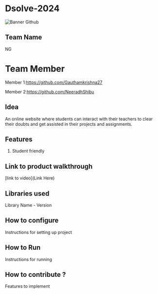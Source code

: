 # Dsolve-2024

![Banner Github](https://github.com/csacet/Dsolve-2024/assets/90597530/365f4d52-fd34-4df5-948d-8e95745a653a)


## Team Name
NG

# Team Member
Member 1:https://github.com/Gauthamkrishna27

Member 2:https://github.com/NeeradhShibu

## Idea
An online website where students can interact with their teachers to clear their doubts and get assisted in their projects and assignments. 

## Features 
1. Student friendly

## Link to product walkthrough
[link to video](Link Here)

   
## Libraries used
Library Name - Version


## How to configure
Instructions for setting up project

## How to Run
Instructions for running

## How to contribute ? 
Features to implement 
